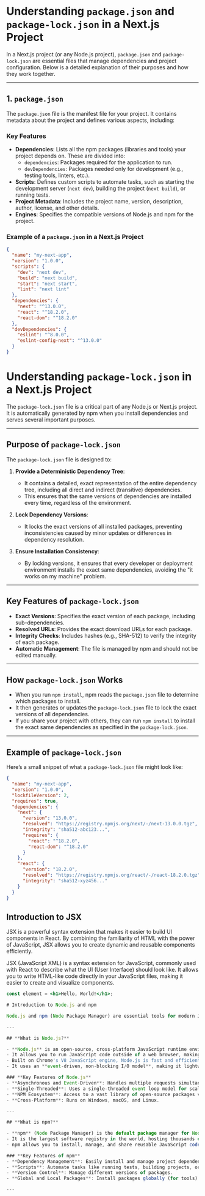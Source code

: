 # Understanding `package.json` and `package-lock.json` in a Next.js Project

In a Next.js project (or any Node.js project), `package.json` and `package-lock.json` are essential files that manage dependencies and project configuration. Below is a detailed explanation of their purposes and how they work together.

---

## **1. `package.json`**

The `package.json` file is the manifest file for your project. It contains metadata about the project and defines various aspects, including:

### **Key Features**
- **Dependencies**: Lists all the npm packages (libraries and tools) your project depends on. These are divided into:
  - `dependencies`: Packages required for the application to run.
  - `devDependencies`: Packages needed only for development (e.g., testing tools, linters, etc.).
- **Scripts**: Defines custom scripts to automate tasks, such as starting the development server (`next dev`), building the project (`next build`), or running tests.
- **Project Metadata**: Includes the project name, version, description, author, license, and other details.
- **Engines**: Specifies the compatible versions of Node.js and npm for the project.

### **Example of a `package.json` in a Next.js Project**
```json
{
  "name": "my-next-app",
  "version": "1.0.0",
  "scripts": {
    "dev": "next dev",
    "build": "next build",
    "start": "next start",
    "lint": "next lint"
  },
  "dependencies": {
    "next": "^13.0.0",
    "react": "^18.2.0",
    "react-dom": "^18.2.0"
  },
  "devDependencies": {
    "eslint": "^8.0.0",
    "eslint-config-next": "^13.0.0"
  }
}
```
# Understanding `package-lock.json` in a Next.js Project

The `package-lock.json` file is a critical part of any Node.js or Next.js project. It is automatically generated by npm when you install dependencies and serves several important purposes.

---

## **Purpose of `package-lock.json`**

The `package-lock.json` file is designed to:

1. **Provide a Deterministic Dependency Tree**:
   - It contains a detailed, exact representation of the entire dependency tree, including all direct and indirect (transitive) dependencies.
   - This ensures that the same versions of dependencies are installed every time, regardless of the environment.

2. **Lock Dependency Versions**:
   - It locks the exact versions of all installed packages, preventing inconsistencies caused by minor updates or differences in dependency resolution.

3. **Ensure Installation Consistency**:
   - By locking versions, it ensures that every developer or deployment environment installs the exact same dependencies, avoiding the "it works on my machine" problem.

---

## **Key Features of `package-lock.json`**

- **Exact Versions**: Specifies the exact version of each package, including sub-dependencies.
- **Resolved URLs**: Provides the exact download URLs for each package.
- **Integrity Checks**: Includes hashes (e.g., SHA-512) to verify the integrity of each package.
- **Automatic Management**: The file is managed by npm and should not be edited manually.

---

## **How `package-lock.json` Works**

- When you run `npm install`, npm reads the `package.json` file to determine which packages to install.
- It then generates or updates the `package-lock.json` file to lock the exact versions of all dependencies.
- If you share your project with others, they can run `npm install` to install the exact same dependencies as specified in the `package-lock.json`.

---

## **Example of `package-lock.json`**

Here’s a small snippet of what a `package-lock.json` file might look like:

```json
{
  "name": "my-next-app",
  "version": "1.0.0",
  "lockfileVersion": 2,
  "requires": true,
  "dependencies": {
    "next": {
      "version": "13.0.0",
      "resolved": "https://registry.npmjs.org/next/-/next-13.0.0.tgz",
      "integrity": "sha512-abc123...",
      "requires": {
        "react": "^18.2.0",
        "react-dom": "^18.2.0"
      }
    },
    "react": {
      "version": "18.2.0",
      "resolved": "https://registry.npmjs.org/react/-/react-18.2.0.tgz",
      "integrity": "sha512-xyz456..."
    }
  }
}
```
## **Introduction to JSX**

JSX is a powerful syntax extension that makes it easier to build UI components in React. By combining the familiarity of HTML with the power of JavaScript, JSX allows you to create dynamic and reusable components efficiently.

JSX (JavaScript XML) is a syntax extension for JavaScript, commonly used with React to describe what the UI (User Interface) should look like. It allows you to write HTML-like code directly in your JavaScript files, making it easier to create and visualize components.

```jsx
const element = <h1>Hello, World!</h1>;

# Introduction to Node.js and npm

Node.js and npm (Node Package Manager) are essential tools for modern JavaScript development. They enable developers to build scalable server-side applications and manage dependencies efficiently.

---

## **What is Node.js?**

- **Node.js** is an open-source, cross-platform JavaScript runtime environment.
- It allows you to run JavaScript code outside of a web browser, making it ideal for building server-side applications.
- Built on Chrome's V8 JavaScript engine, Node.js is fast and efficient.
- It uses an **event-driven, non-blocking I/O model**, making it lightweight and suitable for real-time applications.

### **Key Features of Node.js**
- **Asynchronous and Event-Driven**: Handles multiple requests simultaneously without blocking.
- **Single-Threaded**: Uses a single-threaded event loop model for scalability.
- **NPM Ecosystem**: Access to a vast library of open-source packages via npm.
- **Cross-Platform**: Runs on Windows, macOS, and Linux.

---

## **What is npm?**

- **npm** (Node Package Manager) is the default package manager for Node.js.
- It is the largest software registry in the world, hosting thousands of open-source packages.
- npm allows you to install, manage, and share reusable JavaScript code (packages).

### **Key Features of npm**
- **Dependency Management**: Easily install and manage project dependencies.
- **Scripts**: Automate tasks like running tests, building projects, or starting servers.
- **Version Control**: Manage different versions of packages.
- **Global and Local Packages**: Install packages globally (for tools) or locally (for project-specific dependencies).

---

